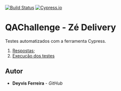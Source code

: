 [![Build Status](https://travis-ci.com/deyvisrf/QAChallenge.svg?branch=main)](https://travis-ci.com/deyvisrf/QAChallenge) [![Cypress.io](https://img.shields.io/badge/tested%20with-Cypress-04C38E.svg)](https://www.cypress.io/)

# QAChallenge - Zé Delivery

Testes automatizados com a ferramenta Cypress.

1. [Respostas](https://github.com/deyvisrf/QAChallenge/blob/main/respostas.md);
2. [Execução dos testes](https://github.com/deyvisrf/QAChallenge/blob/main/setup.md)

## Autor

* **Deyvis Ferreira** - *GitHub*
